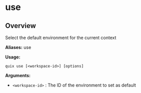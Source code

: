 # use

## Overview

Select the default environment for the current context

**Aliases:** use

**Usage:**

```
quix use [<workspace-id>] [options]
```

**Arguments:**

- `<workspace-id>` : The ID of the environment to set as default

